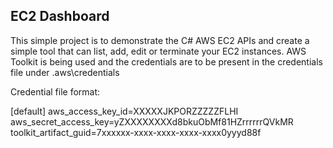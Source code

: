 EC2 Dashboard
----------------

This simple project is to demonstrate the C# AWS EC2 APIs and create a simple tool that can list, add, edit or terminate your EC2 instances. AWS Toolkit is being used and the credentials are to be present in the credentials file under <userhome>\.aws\credentials

Credential  file format:

[default]
aws_access_key_id=XXXXXJKPORZZZZZFLHI
aws_secret_access_key=yZXXXXXXXXd8bkuObMf81HZrrrrrrQVkMR
toolkit_artifact_guid=7xxxxxx-xxxx-xxxx-xxxx-xxxx0yyyd88f